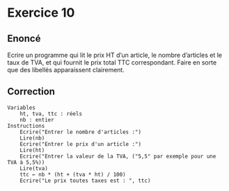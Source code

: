 # Exercice 10

## Enoncé

Ecrire un programme qui lit le prix HT d’un article, le nombre d’articles et le taux de TVA, et qui fournit le prix total TTC correspondant. Faire en sorte que des libellés apparaissent clairement.

## Correction

```
Variables
    ht, tva, ttc : réels
    nb : entier
Instructions
    Ecrire("Entrer le nombre d'articles :")
    Lire(nb)
    Ecrire("Entrer le prix d'un article :")
    Lire(ht)
    Ecrire("Entrer la valeur de la TVA, ("5,5" par exemple pour une TVA à 5,5%))
    Lire(tva)
    ttc ← nb * (ht + (tva * ht) / 100)
    Ecrire("Le prix toutes taxes est : ", ttc)
```
